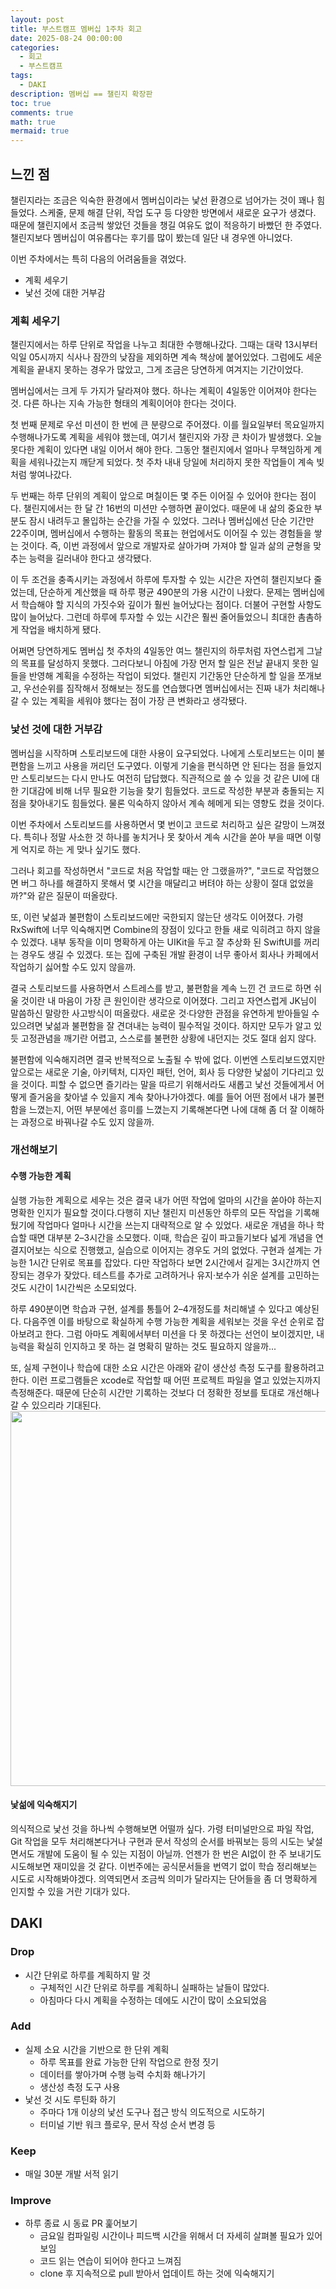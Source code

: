```yaml
---
layout: post
title: 부스트캠프 멤버십 1주차 회고
date: 2025-08-24 00:00:00
categories:
  - 회고
  - 부스트캠프
tags:
  - DAKI
description: 멤버십 == 챌린지 확장판
toc: true
comments: true
math: true
mermaid: true
---
```

## 느낀 점

챌린지라는 조금은 익숙한 환경에서 멤버십이라는 낯선 환경으로 넘어가는 것이 꽤나 힘들었다. 스케줄, 문제 해결 단위, 작업 도구 등 다양한 방면에서 새로운 요구가 생겼다. 때문에 챌린지에서 조금씩 쌓았던 것들을 챙길 여유도 없이 적응하기 바빴던 한 주였다.
챌린지보다 멤버십이 여유롭다는 후기를 많이 봤는데 일단 내 경우엔 아니었다.

이번 주차에서는 특히 다음의 어려움들을 겪었다.
- 계획 세우기
- 낯선 것에 대한 거부감

### 계획 세우기

챌린지에서는 하루 단위로 작업을 나누고 최대한 수행해나갔다. 그때는 대략 13시부터 익일 05시까지 식사나 잠깐의 낮잠을 제외하면 계속 책상에 붙어있었다. 그럼에도 세운 계획을 끝내지 못하는 경우가 많았고, 그게 조금은 당연하게 여겨지는 기간이었다. 

멤버십에서는 크게 두 가지가 달라져야 했다. 하나는 계획이 4일동안 이어져야 한다는 것. 다른 하나는 지속 가능한 형태의 계획이어야 한다는 것이다. 

첫 번째 문제로 우선 미션이 한 번에 큰 분량으로 주어졌다. 이를 월요일부터 목요일까지 수행해나가도록 계획을 세워야 했는데, 여기서  챌린지와 가장 큰 차이가 발생했다. 오늘 못다한 계획이 있다면 내일 이어서 해야 한다. 그동안 챌린지에서 얼마나 무책임하게 계획을 세워나갔는지 깨닫게 되었다. 첫 주차 내내 당일에 처리하지 못한 작업들이 계속 빚처럼 쌓여나갔다. 

두 번째는 하루 단위의 계획이 앞으로 며칠이든 몇 주든 이어질 수 있어야 한다는 점이다. 챌린지에서는 한 달 간 16번의 미션만 수행하면 끝이었다. 때문에 내 삶의 중요한 부분도 잠시 내려두고 몰입하는 순간을 가질 수 있었다. 그러나 멤버십에선 단순 기간만 22주이며, 멤버십에서 수행하는 활동의 목표는 현업에서도 이어질 수 있는 경험들을 쌓는 것이다. 즉, 이번 과정에서 앞으로 개발자로 살아가며 가져야 할 일과 삶의 균형을 맞추는 능력을 길러내야 한다고 생각됐다.

이 두 조건을 충족시키는 과정에서 하루에 투자할 수 있는 시간은 자연히 챌린지보다 줄었는데, 단순하게 계산했을 때 하루 평균 490분의 가용 시간이 나왔다. 문제는 멤버십에서 학습해야 할 지식의 가짓수와 깊이가 훨씬 늘어났다는 점이다. 더불어 구현할 사항도 많이 늘어났다. 그런데 하루에 투자할 수 있는 시간은 훨씬 줄어들었으니 최대한 촘촘하게 작업을 배치하게 됐다.

어쩌면 당연하게도 멤버십 첫 주차의 4일동안 여느 챌린지의 하루처럼 자연스럽게 그날의 목표를 달성하지 못했다. 그러다보니 아침에 가장 먼저 할 일은 전날 끝내지 못한 일들을 반영해 계획을 수정하는 작업이 되었다. 챌린지 기간동안 단순하게 할 일을 쪼개보고, 우선순위를 짐작해서 정해보는 정도를 연습했다면 멤버십에서는 진짜 내가 처리해나갈 수 있는 계획을 세워야 했다는 점이 가장 큰 변화라고 생각됐다.

### 낯선 것에 대한 거부감

멤버십을 시작하며 스토리보드에 대한 사용이 요구되었다. 나에게 스토리보드는 이미 불편함을 느끼고 사용을 꺼리던 도구였다. 이렇게 기술을 편식하면 안 된다는 점을 들었지만 스토리보드는 다시 만나도 여전히 답답했다. 직관적으로 쓸 수 있을 것 같은 UI에 대한 기대감에 비해 너무 필요한 기능을 찾기 힘들었다. 코드로 작성한 부분과 충돌되는 지점을 찾아내기도 힘들었다. 물론 익숙하지 않아서 계속 헤메게 되는 영향도 컸을 것이다. 

이번 주차에서 스토리보드를 사용하면서 몇 번이고 코드로 처리하고 싶은 갈망이 느껴졌다. 특히나 정말 사소한 것 하나를 놓치거나 못 찾아서 계속 시간을 쏟아 부을 때면 이렇게 억지로 하는 게 맞나 싶기도 했다.

그러나 회고를 작성하면서 "코드로 처음 작업할 때는 안 그랬을까?", "코드로 작업했으면 버그 하나를 해결하지 못해서 몇 시간을 매달리고 버텨야 하는 상황이 절대 없었을까?"와 같은 질문이 떠올랐다. 

또, 이런 낯섦과 불편함이 스토리보드에만 국한되지 않는단 생각도 이어졌다. 가령 RxSwift에 너무 익숙해지면 Combine의 장점이 있다고 한들 새로 익히려고 하지 않을 수 있겠다. 내부 동작을 이미 명확하게 아는 UIKit을 두고 잘 추상화 된 SwiftUI를 꺼리는 경우도 생길 수 있겠다. 또는 집에 구축된 개발 환경이 너무 좋아서 회사나 카페에서 작업하기 싫어할 수도 있지 않을까.

결국 스토리보드를 사용하면서 스트레스를 받고, 불편함을 계속 느낀 건 코드로 하면 쉬울 것이란 내 마음이 가장 큰 원인이란 생각으로 이어졌다. 그리고 자연스럽게 JK님이 말씀하신 말랑한 사고방식이 떠올랐다. 새로운 것·다양한 관점을 유연하게 받아들일 수 있으려면 낯섦과 불편함을 잘 견뎌내는 능력이 필수적일 것이다. 하지만 모두가 알고 있듯 고정관념을 깨기란 어렵고, 스스로를 불편한 상황에 내던지는 것도 절대 쉽지 않다. 

불편함에 익숙해지려면 결국 반복적으로 노출될 수 밖에 없다. 이번엔 스토리보드였지만 앞으로는 새로운 기술, 아키텍처, 디자인 패턴, 언어, 회사 등 다양한 낯섦이 기다리고 있을 것이다. 피할 수 없으면 즐기라는 말을 따르기 위해서라도 새롭고 낯선 것들에게서 어떻게 즐거움을 찾아낼 수 있을지 계속 찾아나가야겠다. 예를 들어 어떤 점에서 내가 불편함을 느꼈는지, 어떤 부분에선 흥미를 느꼈는지 기록해본다면 나에 대해 좀 더 잘 이해하는 과정으로 바꿔나갈 수도 있지 않을까.

### 개선해보기

#### 수행 가능한 계획 

실행 가능한 계획으로 세우는 것은 결국 내가 어떤 작업에 얼마의 시간을 쏟아야 하는지 명확한 인지가 필요할 것이다.다행히 지난 챌린지 미션동안 하루의 모든 작업을 기록해뒀기에 작업마다 얼마나 시간을 쓰는지 대략적으로 알 수 있었다. 새로운 개념을 하나 학습할 때면 대부분 2–3시간을 소모했다. 이때, 학습은 깊이 파고들기보다 넓게 개념을 연결지어보는 식으로 진행했고, 실습으로 이어지는 경우도 거의 없었다. 구현과 설계는 가능한 1시간 단위로 목표를 잡았다. 다만 작업하다 보면 2시간에서 길게는 3시간까지 연장되는 경우가 잦았다. 테스트를 추가로 고려하거나 유지·보수가 쉬운 설계를 고민하는 것도 시간이 1시간씩은 소모되었다. 

하루 490분이면 학습과 구현, 설계를 통틀어 2–4개정도를  처리해낼 수 있다고 예상된다. 다음주엔 이를 바탕으로 확실하게 수행 가능한 계획을 세워보는 것을 우선 순위로 잡아보려고 한다. 그럼 아마도 계획에서부터 미션을 다 못 하겠다는 선언이 보이겠지만, 내 능력을 확실히 인지하고 못 하는 걸 명확히 말하는 것도 필요하지 않을까...

또, 실제 구현이나 학습에 대한 소요 시간은 아래와 같이 생산성 측정 도구를 활용하려고 한다. 이런 프로그램들은 xcode로 작업할 때 어떤 프로젝트 파일을 열고 있었는지까지 측정해준다. 때문에 단순히 시간만 기록하는 것보다 더 정확한 정보를 토대로 개선해나갈 수 있으리라 기대된다.
<img src="https://pub-21b6f5941d2b4b46bec9c2507f40b5b9.r2.dev/SCR-20250825-cynn.png" width="600" alt=""> 

#### 낯섦에 익숙해지기

의식적으로 낯선 것을 하나씩 수행해보면 어떨까 싶다. 가령 터미널만으로 파일 작업, Git 작업을 모두 처리해본다거나 구현과 문서 작성의 순서를 바꿔보는 등의 시도는 낯설면서도 개발에 도움이 될 수 있는 지점이 아닐까. 언젠가 한 번은 AI없이 한 주 보내기도 시도해보면 재미있을 것 같다. 
이번주에는 공식문서들을 번역기 없이 학습 정리해보는 시도로 시작해봐야겠다. 의역되면서 조금씩 의미가 달라지는 단어들을 좀 더 명확하게 인지할 수 있을 거란 기대가 있다. 


## DAKI

### Drop
- 시간 단위로 하루를 계획하지 말 것
	- 구체적인 시간 단위로 하루를 계획하니 실패하는 날들이 많았다.
	- 아침마다 다시 계획을 수정하는 데에도 시간이 많이 소요되었음

### Add
- 실제 소요 시간을 기반으로 한 단위 계획
	- 하루 목표를 완료 가능한 단위 작업으로 한정 짓기
	- 데이터를 쌓아가며 수행 능력 수치화 해나가기
	- 생산성 측정 도구 사용
- 낯선 것 시도 루틴화 하기
	- 주마다 1개 이상의 낯선 도구나 접근 방식 의도적으로 시도하기
	- 터미널 기반 워크 플로우, 문서 작성 순서 변경 등

### Keep
- 매일 30분 개발 서적 읽기

### Improve
- 하루 종료 시 동료 PR 훑어보기
	- 금요일 컴파일링 시간이나 피드백 시간을 위해서 더 자세히 살펴볼 필요가 있어보임
	- 코드 읽는 연습이 되어야 한다고 느껴짐
	- clone 후 지속적으로 pull 받아서 업데이트 하는 것에 익숙해지기
